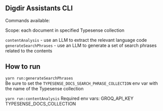 ## Digdir Assistants CLI

Commands available:

Scope: each document in specified Typesense collection

`contentAnalysis` - use an LLM to extract the relevant language code
`generateSearchPhrases` - use an LLM to generate a set of search phrases related to the contents


## How to run

`yarn run:generateSearchPhrases`  
Be sure to set the `TYPESENSE_DOCS_SEARCH_PHRASE_COLLECTION` env var with the name of the Typesense collection


`yarn run:contentAnalysis`
Required env vars:
GROQ_API_KEY
TYPESENSE_DOCS_COLLECTION

